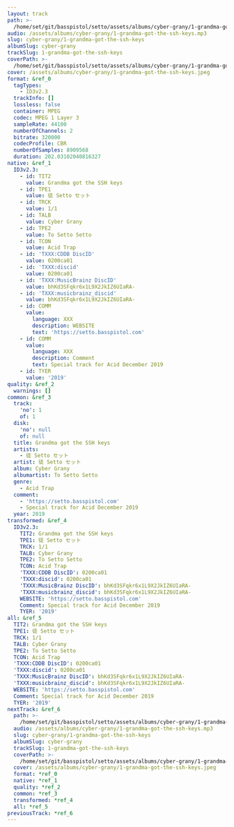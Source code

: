 ```yaml
---
layout: track
path: >-
  /home/set/git/basspistol/setto/assets/albums/cyber-grany/1-grandma-got-the-ssh-keys.mp3
audio: /assets/albums/cyber-grany/1-grandma-got-the-ssh-keys.mp3
slug: cyber-grany/1-grandma-got-the-ssh-keys
albumSlug: cyber-grany
trackSlug: 1-grandma-got-the-ssh-keys
coverPath: >-
  /home/set/git/basspistol/setto/assets/albums/cyber-grany/1-grandma-got-the-ssh-keys.jpeg
cover: /assets/albums/cyber-grany/1-grandma-got-the-ssh-keys.jpeg
format: &ref_0
  tagTypes:
    - ID3v2.3
  trackInfo: []
  lossless: false
  container: MPEG
  codec: MPEG 1 Layer 3
  sampleRate: 44100
  numberOfChannels: 2
  bitrate: 320000
  codecProfile: CBR
  numberOfSamples: 8909568
  duration: 202.03102040816327
native: &ref_1
  ID3v2.3:
    - id: TIT2
      value: Grandma got the SSH keys
    - id: TPE1
      value: 徒 Setto セット
    - id: TRCK
      value: 1/1
    - id: TALB
      value: Cyber Grany
    - id: TPE2
      value: To Setto Setto
    - id: TCON
      value: Acid Trap
    - id: 'TXXX:CDDB DiscID'
      value: 0200ca01
    - id: 'TXXX:discid'
      value: 0200ca01
    - id: 'TXXX:MusicBrainz DiscID'
      value: bhKd3SFqkr6x1L9X2JkIZ6UIaRA-
    - id: 'TXXX:musicbrainz_discid'
      value: bhKd3SFqkr6x1L9X2JkIZ6UIaRA-
    - id: COMM
      value:
        language: XXX
        description: WEBSITE
        text: 'https://setto.basspistol.com'
    - id: COMM
      value:
        language: XXX
        description: Comment
        text: Special track for Acid December 2019
    - id: TYER
      value: '2019'
quality: &ref_2
  warnings: []
common: &ref_3
  track:
    'no': 1
    of: 1
  disk:
    'no': null
    of: null
  title: Grandma got the SSH keys
  artists:
    - 徒 Setto セット
  artist: 徒 Setto セット
  album: Cyber Grany
  albumartist: To Setto Setto
  genre:
    - Acid Trap
  comment:
    - 'https://setto.basspistol.com'
    - Special track for Acid December 2019
  year: 2019
transformed: &ref_4
  ID3v2.3:
    TIT2: Grandma got the SSH keys
    TPE1: 徒 Setto セット
    TRCK: 1/1
    TALB: Cyber Grany
    TPE2: To Setto Setto
    TCON: Acid Trap
    'TXXX:CDDB DiscID': 0200ca01
    'TXXX:discid': 0200ca01
    'TXXX:MusicBrainz DiscID': bhKd3SFqkr6x1L9X2JkIZ6UIaRA-
    'TXXX:musicbrainz_discid': bhKd3SFqkr6x1L9X2JkIZ6UIaRA-
    WEBSITE: 'https://setto.basspistol.com'
    Comment: Special track for Acid December 2019
    TYER: '2019'
all: &ref_5
  TIT2: Grandma got the SSH keys
  TPE1: 徒 Setto セット
  TRCK: 1/1
  TALB: Cyber Grany
  TPE2: To Setto Setto
  TCON: Acid Trap
  'TXXX:CDDB DiscID': 0200ca01
  'TXXX:discid': 0200ca01
  'TXXX:MusicBrainz DiscID': bhKd3SFqkr6x1L9X2JkIZ6UIaRA-
  'TXXX:musicbrainz_discid': bhKd3SFqkr6x1L9X2JkIZ6UIaRA-
  WEBSITE: 'https://setto.basspistol.com'
  Comment: Special track for Acid December 2019
  TYER: '2019'
nextTrack: &ref_6
  path: >-
    /home/set/git/basspistol/setto/assets/albums/cyber-grany/1-grandma-got-the-ssh-keys.mp3
  audio: /assets/albums/cyber-grany/1-grandma-got-the-ssh-keys.mp3
  slug: cyber-grany/1-grandma-got-the-ssh-keys
  albumSlug: cyber-grany
  trackSlug: 1-grandma-got-the-ssh-keys
  coverPath: >-
    /home/set/git/basspistol/setto/assets/albums/cyber-grany/1-grandma-got-the-ssh-keys.jpeg
  cover: /assets/albums/cyber-grany/1-grandma-got-the-ssh-keys.jpeg
  format: *ref_0
  native: *ref_1
  quality: *ref_2
  common: *ref_3
  transformed: *ref_4
  all: *ref_5
previousTrack: *ref_6
---
```

